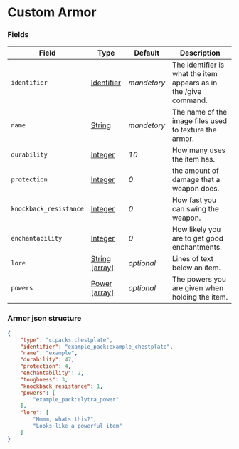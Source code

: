 # Custom Armor

### Fields

   Field   | Type | Default | Description
-----------|------|---------|-------------
`identifier` | [Identifier]() | *mandetory* | The identifier is what the item appears as in the /give command.
`name` | [String]() | *mandetory* | The name of the image files used to texture the armor.
`durability` | [Integer]() | *10* | How many uses the item has.
`protection` | [Integer]() | *0* | the amount of damage that a weapon does.
`knockback_resistance` | [Integer]() | *0* | How fast you can swing the weapon.
`enchantability` | [Integer]() | *0* | How likely you are to get good enchantments.
`lore` | [String [array]]() | *optional* | Lines of text below an item.
`powers` | [Power [array]]() | *optional* | The powers you are given when holding the item.

### Armor json structure

```json
{
	"type": "ccpacks:chestplate",
	"identifier": "example_pack:example_chestplate",
	"name": "example",
	"durability": 47,
	"protection": 4,
	"enchantability": 2,
	"toughness": 3,
	"knockback_resistance": 1,
	"powers": [
		"example_pack:elytra_power"
	],
	"lore": [
		"Hmmm, whats this?",
		"Looks like a powerful item"
	]
}
```
